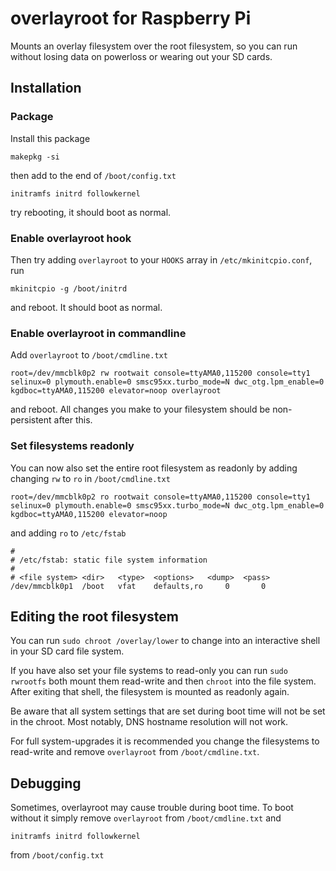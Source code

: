 # overlayroot for Raspberry Pi

Mounts an overlay filesystem over the root filesystem, so you can run without losing data on powerloss or wearing out your SD cards.

## Installation

### Package

Install this package

```
makepkg -si
```

then add to the end of `/boot/config.txt`

```
initramfs initrd followkernel
```

try rebooting, it should boot as normal.

### Enable overlayroot hook

Then try adding `overlayroot` to your `HOOKS` array in `/etc/mkinitcpio.conf`, run

```
mkinitcpio -g /boot/initrd
```

and reboot. It should boot as normal.

### Enable overlayroot in commandline

Add `overlayroot`  to `/boot/cmdline.txt`

```
root=/dev/mmcblk0p2 rw rootwait console=ttyAMA0,115200 console=tty1 selinux=0 plymouth.enable=0 smsc95xx.turbo_mode=N dwc_otg.lpm_enable=0 kgdboc=ttyAMA0,115200 elevator=noop overlayroot
```

and reboot. All changes you make to your filesystem should be non-persistent after this.

### Set filesystems readonly

You can now also set the entire root filesystem as readonly by adding changing `rw` to `ro` in `/boot/cmdline.txt`

```
root=/dev/mmcblk0p2 ro rootwait console=ttyAMA0,115200 console=tty1 selinux=0 plymouth.enable=0 smsc95xx.turbo_mode=N dwc_otg.lpm_enable=0 kgdboc=ttyAMA0,115200 elevator=noop
```

and adding `ro` to `/etc/fstab`

```
#
# /etc/fstab: static file system information
#
# <file system>	<dir>	<type>	<options>	<dump>	<pass>
/dev/mmcblk0p1  /boot   vfat    defaults,ro     0       0
```

## Editing the root filesystem

You can run `sudo chroot /overlay/lower` to change into an interactive shell in your SD card file system.

If you have also set your file systems to read-only you can run `sudo rwrootfs` both mount them read-write and then `chroot` into the file system. After exiting that shell, the filesystem is mounted as readonly again.

Be aware that all system settings that are set during boot time will not be set in the chroot. Most notably, DNS hostname resolution will not work.

For full system-upgrades it is recommended you change the filesystems to read-write and remove `overlayroot` from `/boot/cmdline.txt`.

## Debugging

Sometimes, overlayroot may cause trouble during boot time. To boot without it simply remove `overlayroot` from `/boot/cmdline.txt` and

```
initramfs initrd followkernel
```

from `/boot/config.txt`
